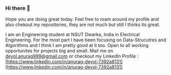 ### Hi there 👋

Hope you are doing great today. Feel free to roam around my profile and also chekout my repositories, they are not much but still I thinks its great. 

I am an Engineering student at NSUT Dwarka, India in Electrical Engineering. For the most part I have been focusing on Data-Strucutres and Algorithms and I think I am pretty good at it too. Open to all working opportunites for projects big and small. Mail me on deyol.anurag999@gmail.com or checkout my LinkedIn Profile : [https://www.linkedin.com/in/anurag-deyol-7392a8131][https://www.linkedin.com/in/anurag-deyol-7392a8131]

<!--
**anCoderr/anCoderr** is a ✨ _special_ ✨ repository because its `README.md` (this file) appears on your GitHub profile.

Here are some ideas to get you started:

- 🔭 I’m currently working on ...
- 🌱 I’m currently learning ...
- 👯 I’m looking to collaborate on ...
- 🤔 I’m looking for help with ...
- 💬 Ask me about ...
- 📫 How to reach me: ...
- 😄 Pronouns: ...
- ⚡ Fun fact: ...
-->
